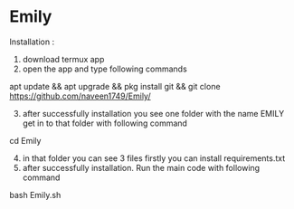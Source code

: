 # Emily

Installation :

1) download termux app
2) open the app and type following commands

apt update && apt upgrade && pkg install git && git clone https://github.com/naveen1749/Emily/

3) after successfully installation you see one folder with the name EMILY get in to that folder with following command

cd Emily

4) in that folder you can see 3 files firstly you can install requirements.txt 
5) after successfully installation.  Run the main code with following command

bash Emily.sh
